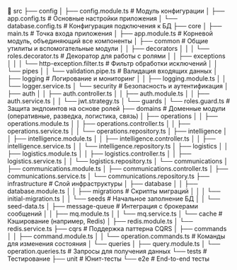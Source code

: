 📁 src
├── config
│   ├── config.module.ts         # Модуль конфигурации
│   ├── app.config.ts            # Основные настройки приложения
│   └── database.config.ts       # Конфигурация подключения к БД
├── core
│   ├── main.ts                  # Точка входа приложения
│   ├── app.module.ts            # Корневой модуль, объединяющий все компоненты
│   ├── common                 # Общие утилиты и вспомогательные модули
│   │   ├── decorators
│   │   │   └── roles.decorator.ts  # Декоратор для работы с ролями
│   │   ├── exceptions
│   │   │   └── http-exception.filter.ts  # Фильтр обработки исключений
│   │   └── pipes
│   │       └── validation.pipe.ts  # Валидация входящих данных
│   ├── logging                  # Логирование и мониторинг
│   │   ├── logging.module.ts
│   │   └── logger.service.ts
│   └── security               # Безопасность и аутентификация
│       ├── auth
│       │   ├── auth.controller.ts
│       │   ├── auth.module.ts
│       │   ├── auth.service.ts
│       │   └── jwt.strategy.ts
│       └── guards
│           └── roles.guard.ts  # Защита эндпоинтов на основе ролей
├── domains                     # Доменные модули (оперативные, разведка, логистика, связь)
│   ├── operations
│   │   ├── operations.module.ts
│   │   ├── operations.controller.ts
│   │   ├── operations.service.ts
│   │   └── operations.repository.ts
│   ├── intelligence
│   │   ├── intelligence.module.ts
│   │   ├── intelligence.controller.ts
│   │   ├── intelligence.service.ts
│   │   └── intelligence.repository.ts
│   ├── logistics
│   │   ├── logistics.module.ts
│   │   ├── logistics.controller.ts
│   │   ├── logistics.service.ts
│   │   └── logistics.repository.ts
│   └── communications
│       ├── communications.module.ts
│       ├── communications.controller.ts
│       ├── communications.service.ts
│       └── communications.repository.ts
├── infrastructure            # Слой инфраструктуры
│   ├── database
│   │   ├── database.module.ts
│   │   ├── migrations         # Скрипты миграций
│   │   │   └── initial-migration.ts
│   │   └── seeds              # Начальное заполнение БД
│   │       └── seed-data.ts
│   ├── message-queue          # Интеграция с брокерами сообщений
│   │   ├── mq.module.ts
│   │   └── mq.service.ts
│   └── cache                  # Кэширование (например, Redis)
│       ├── redis.module.ts
│       └── redis.service.ts
├── cqrs                      # Поддержка паттерна CQRS
│   ├── commands
│   │   ├── command.module.ts
│   │   └── operation.commands.ts  # Команды для изменения состояния
│   └── queries
│       ├── query.module.ts
│       └── operation.queries.ts   # Запросы для получения данных
└── tests                     # Тестирование
    ├── unit                 # Юнит-тесты
    └── e2e                  # End-to-end тесты
